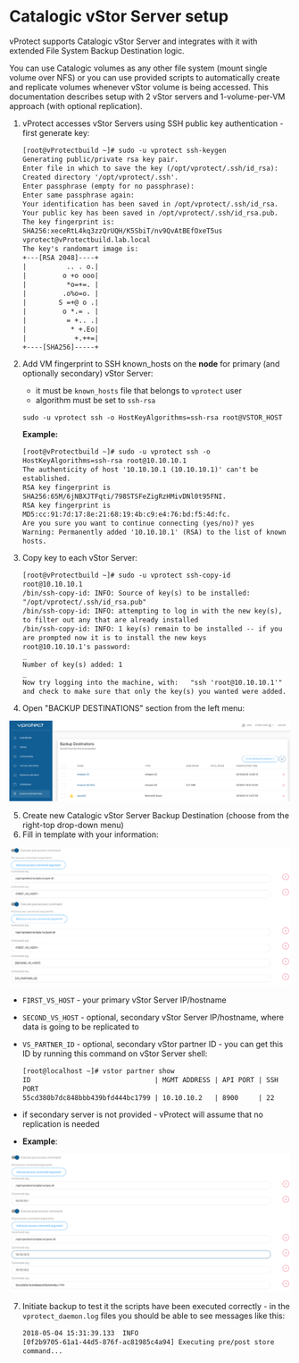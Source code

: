 # Catalogic vStor Server setup

vProtect supports Catalogic vStor Server and integrates with it with extended File System Backup Destination logic.

You can use Catalogic volumes as any other file system \(mount single volume over NFS\) or you can use provided scripts to automatically create and replicate volumes whenever vStor volume is being accessed. This documentation describes setup with 2 vStor servers and 1-volume-per-VM approach \(with optional replication\).

1. vProtect accesses vStor Servers using SSH public key authentication - first generate key:

   ```text
   [root@vProtectbuild ~]# sudo -u vprotect ssh-keygen
   Generating public/private rsa key pair.
   Enter file in which to save the key (/opt/vprotect/.ssh/id_rsa):  
   Created directory '/opt/vprotect/.ssh'.
   Enter passphrase (empty for no passphrase): 
   Enter same passphrase again: 
   Your identification has been saved in /opt/vprotect/.ssh/id_rsa.
   Your public key has been saved in /opt/vprotect/.ssh/id_rsa.pub.
   The key fingerprint is:
   SHA256:xeceRtL4kq3zzQrUQH/K5SbiT/nv9QvAtBEfOxeT5us vprotect@vProtectbuild.lab.local
   The key's randomart image is:
   +---[RSA 2048]----+
   |          .. . o.|
   |         o +o ooo|
   |          *o=+=. |
   |         .o%o=o. |
   |        S =+@ o .|
   |         o *.= . |
   |          = +.. .|
   |           * +.Eo|
   |            +.++=|
   +----[SHA256]-----+
   ```

2. Add VM fingerprint to SSH known\_hosts on the **node** for primary \(and optionally secondary\) vStor Server:

   * it must be `known_hosts` file that belongs to `vprotect` user
   * algorithm must be set to `ssh-rsa`

   ```text
   sudo -u vprotect ssh -o HostKeyAlgorithms=ssh-rsa root@VSTOR_HOST
   ```

   **Example:**

   ```text
   [root@vProtectbuild ~]# sudo -u vprotect ssh -o HostKeyAlgorithms=ssh-rsa root@10.10.10.1
   The authenticity of host '10.10.10.1 (10.10.10.1)' can't be established.
   RSA key fingerprint is SHA256:65M/6jNBXJTFqti/798STSFeZigRzHMivDNl0t95FNI.
   RSA key fingerprint is MD5:cc:91:7d:17:8e:21:68:19:4b:c9:e4:76:bd:f5:4d:fc.
   Are you sure you want to continue connecting (yes/no)? yes
   Warning: Permanently added '10.10.10.1' (RSA) to the list of known hosts.
   ```

3. Copy key to each vStor Server:

   ```text
   [root@vProtectbuild ~]# sudo -u vprotect ssh-copy-id root@10.10.10.1
   /bin/ssh-copy-id: INFO: Source of key(s) to be installed: "/opt/vprotect/.ssh/id_rsa.pub"
   /bin/ssh-copy-id: INFO: attempting to log in with the new key(s), to filter out any that are already installed
   /bin/ssh-copy-id: INFO: 1 key(s) remain to be installed -- if you are prompted now it is to install the new keys
   root@10.10.10.1's password: 
   _
   Number of key(s) added: 1
   _
   Now try logging into the machine, with:   "ssh 'root@10.10.10.1'"
   and check to make sure that only the key(s) you wanted were added.
   ```

4. Open "BACKUP DESTINATIONS" section from the left menu:

![](../.gitbook/assets/admin_webui_backup_destinations.png)

5. Create new Catalogic vStor Server Backup Destination \(choose from the right-top drop-down menu\)
6. Fill in template with your information:

![](../.gitbook/assets/setup_vstor_defaults.png)

   * `FIRST_VS_HOST` - your primary vStor Server IP/hostname
   * `SECOND_VS_HOST` - optional, secondary vStor Server IP/hostname, where data is going to be replicated to
   * `VS_PARTNER_ID` - optional, secondary vStor partner ID - you can get this ID by running this command on vStor Server shell:

     ```text
     [root@localhost ~]# vstor partner show
     ID                               | MGMT ADDRESS | API PORT | SSH PORT
     55cd380b7dc848bbb439bfd444bc1799 | 10.10.10.2   | 8900     | 22
     ```

   * if secondary server is not provided - vProtect will assume that no replication is needed
   * **Example**:

![](../.gitbook/assets/setup_vstor_example.png)

7. Initiate backup to test it the scripts have been executed correctly - in the `vprotect_daemon.log` files you should be able to see messages like this:

   ```text
   2018-05-04 15:31:39.133  INFO
   [0f2b9705-61a1-44d5-876f-ac81985c4a94] Executing pre/post store command...
   ```

